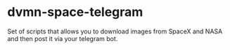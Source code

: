 # dvmn-space-telegram
Set of scripts that allows you to download images from SpaceX and NASA and then post it via your telegram bot.
